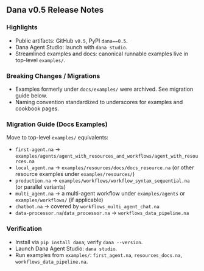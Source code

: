 ## Dana v0.5 Release Notes

### Highlights
- Public artifacts: GitHub `v0.5`, PyPI `dana==0.5`.
- Dana Agent Studio: launch with `dana studio`.
- Streamlined examples and docs: canonical runnable examples live in top-level `examples/`.

### Breaking Changes / Migrations
- Examples formerly under `docs/examples/` were archived. See migration guide below.
- Naming convention standardized to underscores for examples and cookbook pages.

### Migration Guide (Docs Examples)
Move to top-level `examples/` equivalents:
- `first-agent.na` → `examples/agents/agent_with_resources_and_workflows/agent_with_resources.na`
- `local_agent.na` → `examples/resources/docs/docs_resource.na` (or other resource examples under `examples/resources/`)
- `production.na` → `examples/workflows/workflow_syntax_sequential.na` (or parallel variants)
- `multi_agent.na` → a multi-agent workflow under `examples/agents` or `examples/workflows/` (if applicable)
- `chatbot.na` → covered by `workflows_multi_agent_chat.na`
- `data-processor.na`/`data_processor.na` → `workflows_data_pipeline.na`

### Verification
- Install via `pip install dana`; verify `dana --version`.
- Launch Dana Agent Studio: `dana studio`.
- Run examples from `examples/`: `first_agent.na`, `resources_docs.na`, `workflows_data_pipeline.na`.


